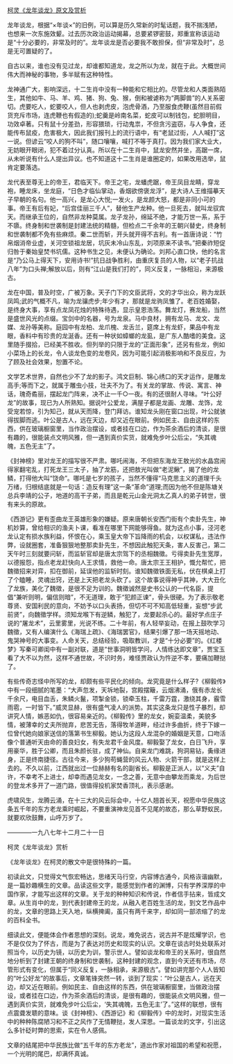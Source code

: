 [柯灵《龙年谈龙》原文及赏析](https://www.vrrw.net/wx/8816.html)

龙年谈龙，根据“×年谈×”的旧例，可以算是历久常新的时髦话题，我不揣浅陋，也想来一次东施效颦。过去历次政治运动揭幕，总要紧锣密鼓，郑重宣称该运动是“十分必要的，非常及时的”。龙年谈龙是否必要我不敢担保，但“非常及时”，总是无可置疑的了。

自古以来，谁也没有见过龙，却谁都知道龙，龙之所以为龙，就在于此。大概世间伟大而神秘的事物，多半赋有这种特性。

龙神通广大，影响深远，十二生肖中没有一种能和它相比的。尽管龙和人类面熟陌生，其他如牛、马、羊、鸡、猪、狗、兔、猴，倒和被谑称为“两脚兽”的人关系密切。虎要吃人，蛇要咬人，但人也剥虎皮，泡虎骨酒，乃至服食虎鞭(虽然目前假货充斥市场，连虎鞭也有假造的);蛇羹是岭南名菜，蛇皮可以制钱包，蛇胆明目，功效卓著。只有鼠十分差劲，形容猥琐，行动鬼祟，不但贪污盗窃，与人争食，还能传布鼠疫，危害极大，因此我们报刊上的流行语中，有“老鼠过街，人人喊打”这一说。但谚云“咬人的狗不叫”，随口嚷嚷，喊打不等于真打。因为我们家大业大，无妨眼开眼闭，犯不着过分认真。所以在十二生肖中，鼠龙安然并坐，高踞一席，从未听说有什么人提出异议。也不知道这十二生肖是谁圈定的，如果改用选举，鼠肯定要落选。

龙代表至尊无上的帝王，君临天下。帝王之宅，龙蟠虎踞，帝王凤目龙睛，穿龙袍，睡龙床，坐龙庭，“日色才临仙掌动，香烟欲傍褒龙浮”，是大诗人王维描摹天子早朝的名句。他一高兴，是龙心大悦;一发火，是龙颜大怒，都是非同小可的事。帝王有后有妃，“后宫佳丽三千人”，替他生产龙种。他一旦死去，就叫龙驭宾天。而继承王位的，自然非龙种莫属。龙子龙孙，绵延不绝，才能万世一系，系于不隳。终身制和世袭制是封建法统的精髓，但检点二千余年的王朝兴替史，终身制和世袭制都不免有些麻烦。秦二世而斩，开头就开得不吉利。有一首唐诗说：“竹帛烟消帝业虚，关河空锁祖龙居，坑灰未冷山东乱，刘项原来不读书。”把秦祚短促归咎于秦始皇焚书坑儒。这种书生之见，未便认为确论。刘邦心直口快，他的名言是“乃公马上得天下，安用诗书!”抗日战争胜利，由重庆复员的人物，以“老子抗战八年”为口头禅;解放以后，则有“江山是我们打的”，同义反复，一脉相沿，来源极古。



龙在中国，普及时空，广被万象。天子门下的文臣武将，文的才华出众，称为龙跃凤鸣;武的气概不凡，喻为龙骧虎步;年少有才，那就是龙驹凤雏了。老百姓婚娶，是终身大事，享有点龙凤花烛的特殊待遇，显示皇恩浩荡。舞龙灯，赛龙船，当然是盛世风光的点缀。宝剑中的名器，号为龙泉。马中良材，拥有龙马、龙文、龙媒、龙孙等美称。庭园中有龙柏、龙爪槐、龙舌兰，筵席上有龙虾，果品中有龙眼，香料中有珍贵的龙涎香。还有一种状如蟑螂的龙虱，是广东人酷嗜的美食。这里随手掇拾，已经美不胜收。但列举的只限于龙的“正面形象”，还另有些龙，例如小菜场上的长龙，令人谈龙色变的龙卷风，因为可能引起消极影响和不良反应，为了顾及社会效果，恕置不论。

文学艺术世界，自然也少不了龙的影子。鸿文巨制、锦心绣口的天才运作，是雕龙高手;等而下之，就属于雕虫小技，壮夫不为了。有关龙的掌故、传说、寓言、神话，瑰奇矞丽，摆起龙门阵来，决不止一千○一夜。有的还很耐人寻味。“叶公好龙”的故事，现已为人所熟知。据说叶公爱龙，满屋子都是龙画、龙雕、龙饰，龙受宠若惊，引为知己，就从天而降，登门拜访。谁知龙头刚在窗口出现，叶公就骇得拔脚而逃。叶公是古人，远在天边，却又近在眼前。例如民主、自由这样的东西，供在玻璃橱窗里，当作政治摆设，或者挂在口边，作为茶余酒后的清谈，是很有趣的，很能装点文明风雅，但一遇到真价实货，就难免步叶公后尘，“失其魂魄，五色无主”了。

《封神榜》里对龙王的描写很不严肃。哪吒闹海，不但把东海龙王敖光的水晶宫闹得家翻宅乱，打死龙王三太子，抽了龙筋，还把敖光叫做“老泥鳅”，揭了他的龙鳞，打得他大叫“饶命”。哪吒是七岁的孩子，当然不懂得“马克思主义的道理千头万绪，归根结底就是一句话：造反有理”这一条“革命”道理;而因为他不但是陈塘关总兵李靖的公子，地道的高干子弟，而且是乾元山金光洞太乙真人的弟子转世，很有来头的原故。

《西游记》更有歪曲龙王英雄形象的嫌疑。原来唐朝长安西门街有个卖卦先生，神机妙算，曾给相识的渔夫卜课，看准在哪里下网能够得鱼。就为这点小事，泾河老龙认定有损水族利益，怀恨在心，乘玉皇大帝下旨降雨的机会，以权谋私，违法作弊，设就圈套，准备狠狠地整那卖卦先生，不想因此触犯天条，害人反害己，第二天午时三刻就要问斩，而监斩官却是唐太宗驾下的丞相魏徵。亏得卖卦先生宽厚，以德报怨，指点老龙赶快向人王求情，救他一命。唐太宗王王相护，慨允帮忙，把魏徵招来对弈，扣在御前，延误他的监斩时刻。谁知魏徵铁面无私，伏在棋桌上打了个瞌睡，灵魂出窍，还是上天把老龙头砍了。这个故事说得神乎其神，大大丑化了龙族，美化了魏徵，是很不足为训的。魏徵诚然是史书公认的一代名臣，提倡“兼听则明，偏信则暗”，不无道理，敢于“犯颜正谏”，骨头很硬。为了表示敬老尊贤、安国利民的意向，不妨予以口头表扬，但切不可不知高低轻重，妄想“步武前贤”，向魏徵学样。须知龙喉下有逆鳞，触犯了，龙要起杀心的。最好学点庄子说的“屠龙术”，云里雾里，光说不练。二十年前，有人轻举妄动，在报上鼓吹学习魏徵，又有人编演什么《海瑞上疏》、《海瑞罢官》，结果引爆了那一场天摇地动、鬼哭神号的大事变。人命关天，总结经验，吸取教训，才是“十分必要”的。《红楼梦》写秦可卿闺中有一副对联，道是“世事洞明皆学问，人情练达即文章”，贾宝玉看了大不以为然，这样不通世故，不识时务，难怪贾政认为忤逆不孝，要痛加鞭挞了。

有些传奇志怪中所写的龙，却颇有些平民化的倾向。龙究竟是什么样子?《柳毅传》中有一段细腻的笔墨：“大声忽发，天坼地裂，宫殿摆簸，云烟沸涌，俄有赤龙长千余尺，电目血舌，朱鳞火鬣，项掣金锁，锁牵玉柱，千雷万霆，激绕其身，霰雪雨雹，一时皆下。”威灵显赫，很有盛气凌人的派势。其实这条龙只是性子暴烈，却讲究人情，嫉恶如仇，很容易亲近的。《柳毅传》里的龙女，婉娈温柔，美貌多情，被薄幸的丈夫所抛弃，悲苦无告，落得牧羊道畔，经过许多曲折，终于下嫁一位曾代她向娘家送信的落第书生柳毅。她认为这段人龙混杂的婚姻是天意，口吻活像个普通听天由命的善良妇女，有失龙君千金风度。柳毅娶了龙女，白日飞升，享用豪华，胜于公卿，而且朱颜长驻，成了神仙。自来龙门难跳，狗洞易钻，夤缘进身，正是终南捷径。古往今来，多少狗苟蝇营的风云人物、火箭干部，就是这样上去的。不久以前，江西就出过一位赫赫有名的副省长。柳毅是正派人，以“义夫”自许，不幸考不上进士，却幸而遇见龙女，一念之善，无意中由攀龙而乘龙，为后世的登龙术多开了一道门路，很值得投机家焚香顶礼，表示感谢。

虎啸风生，龙腾云涌，在十三大的风云际会中，十亿人翘首长天，祝愿中华民族这条五千年的东方老龙乘时崛起，不要重演神龙见首不见尾的故态，那么草野蚁民，就要欢欣鼓舞，山呼万岁了。

————一九八七年十二月二十一日

柯灵《龙年谈龙》赏析

《龙年谈龙》在柯灵的散文中是很特殊的一篇。

初读此文，只觉得文气恢宏畅达，思绪天马行空，内容博古通今，风格诙谐幽默，是一篇妙趣横生的文章。品读这些文字，能感觉到作者的渊博，只有学养深厚的中国作家，才能写出这样的文章。关于龙的种种知识和传说，作者信手拈来，皆成文章。从生肖中的龙，到代表封建帝王的龙，从融入老百姓生活的龙，到文艺作品中的龙，文章的思路上天入地，纵横捭阖，虽只有两千来字，却如同一部浓缩了的龙的百科全书。

细读此文，便能体会作者思想的深刻。说龙，难免说古，说古并不是炫耀学识，也不是仅仅为了怀古，而是为了表达对历史和现实的认识。文章在谈古时处处联系对照当今，以历史为镜，以历史为训，警示世人。譬如谈龙和帝王的关系时，很自然地分析到了封建王朝的终身制和世袭制，这种封建的观念，直到今天还有市场，尽管形式有变化，但属于“同义反复，一脉相承，来源极古”。譬如讲完那个人人皆知的“叶公好龙”的故事后，文章笔锋突然一转，谈到了现实：“叶公是古人，远在天边，却又近在眼前。例如民主、自由这样的东西，供在玻璃橱窗里，当做政治摆设，或者挂在口边，作为茶余酒后的清谈，是很有趣的，很能装点文明风雅，但一遇到真价实货，就难免步叶公后尘，‘失其魂魄，五色无主’了。”这样的联想，很有点震聋发聩的意味。谈《封神榜》、《西游记》和《柳毅传》中的龙时，对现实生活中的种种陈腐陋习和不正之风作了无情鞭挞，发人深思。一篇谈龙的文字，引出这么多针砭时弊的思索，实在令人感佩。

文章的结尾把中华民族比做“五千年的东方老龙”，道出作家对祖国的希望和祝愿，一个光明的尾巴，却满怀真诚。

